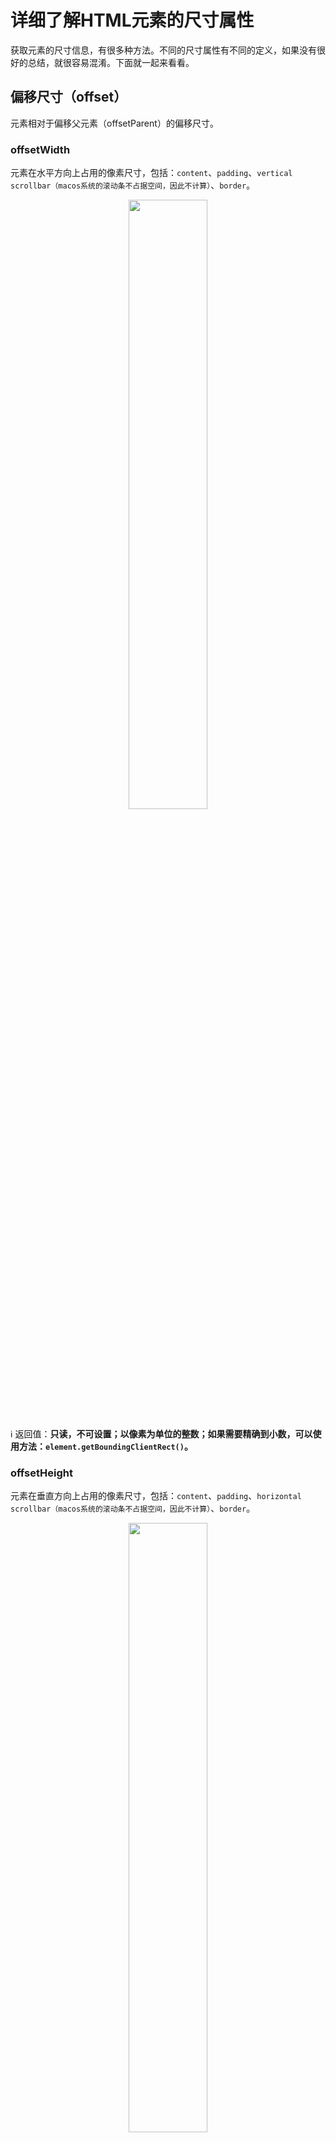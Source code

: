 # 详细了解HTML元素的尺寸属性

获取元素的尺寸信息，有很多种方法。不同的尺寸属性有不同的定义，如果没有很好的总结，就很容易混淆。下面就一起来看看。

## 偏移尺寸（offset）

元素相对于偏移父元素（offsetParent）的偏移尺寸。

### offsetWidth

元素在水平方向上占用的像素尺寸，包括：`content`、`padding`、`vertical scrollbar（macos系统的滚动条不占据空间，因此不计算）`、`border`。

<p align="center"><img src="./1.png" width="50%"></p>

ℹ️ 返回值：**只读，不可设置；以像素为单位的整数；如果需要精确到小数，可以使用方法：`element.getBoundingClientRect()`。**

### offsetHeight

元素在垂直方向上占用的像素尺寸，包括：`content`、`padding`、`horizontal scrollbar（macos系统的滚动条不占据空间，因此不计算）`、`border`。

<p align="center"><img src="./1.png" width="50%"></p>

ℹ️ 返回值：**只读，不可设置；以像素为单位的整数；如果需要精确到小数，可以使用方法：`element.getBoundingClientRect()`。**

### offsetParent

`offsetLeft`和`offsetRight`属性的返回值，表示`元素`与`该元素的offsetParent`之间的偏移距离，因此确定offsetParent很重要。

元素的offsetParent确定步骤 —— 按照包含的层级关系，从近到远依次判断该元素的父元素：
1. 是否为定位（position不是static）元素；如果是，则返回该元素。
2. 是否为`<table>`、`<th>`、`<td>`元素；如果是，则返回该元素。
3. 是否为`<body>`元素；如果是，则返回该元素。

offsetParent为null的情况：

- 如果该元素或者其父元素的样式属性`display`设置为`none`。
- 如果该元素的样式属性`position`设置为`fixed`（Firefox返回`<body>`）。
- 该元素为`<body>`或`<html>`。

### offsetLeft

定义：元素左边框外侧距离该元素offsetParent左边框内侧的像素数。

<p align="center"><img src="./2.png" width="50%"></p>

ℹ️ 返回值：**只读，不可设置；以像素为单位的整数；如果需要精确到小数，可以使用方法：`element.getBoundingClientRect()`。**

### offsetTop

定义：元素上边框外侧距离该元素offsetParent上边框内侧的像素数。

<p align="center"><img src="./2.png" width="50%"></p>

ℹ️ 返回值：**只读，不可设置；以像素为单位的整数；如果需要精确到小数，可以使用方法：`element.getBoundingClientRect()`。**

## 客户端尺寸

### clientWidth

元素内部的宽度，包括：`content`、`padding`。

<p align="center"><img src="./3.png" width="50%"></p>

❗对于inline元素，clientWidth返回0。

ℹ️ 返回值：**只读，不可设置；以像素为单位的整数；如果需要精确到小数，可以使用方法：`element.getBoundingClientRect()`。**

### clientHeight

元素内部的高度，包括：`content`、`padding`。

<p align="center"><img src="./3.png" width="50%"></p>

❗对于inline元素，clientHeight返回0。

ℹ️ 返回值：**只读，不可设置；以像素为单位的整数；如果需要精确到小数，可以使用方法：`element.getBoundingClientRect()`。**

## 滚动尺寸

### 滚动产生的原理

当元素无法全部在容器元素中显示时，就会产生滚动条；通过水平或者垂直滚动条的滑动，把需要显示的内容展示到容器元素的视口。

对于Windows操作系统而言，滚动条是占据一定尺寸的；从里到外的尺寸属性：`content`、`padding`、`scroll`、`border`、`margin`。

<p align="center"><img src="./7.png" width="50%"></p>

当发生滚动时，`content` + `padding` 是滚动区域，`scroll` + `border` + `margin` 是固定区域。

<p align="center"><img src="./9.gif" width="80%"></p>

> 通过上图可以看出：发生滚动的区域为`content` + `padding`。

### 滚动的兼容问题

通过下图，可以看出：当发生滚动时，content区域的文字可以溢出到padding区域。

<p align="center"><img src="./10.png" width="80%"></p>

通过下图，可以看出：在Safari浏览器中，元素的margin-right与容器元素的padding-right都未表现，与Chrome浏览器的表现不同。

<p align="center"><img src="./11.png" width="80%"></p>

通过上面两个例子，可以看出：元素的padding、容器元素的padding&margin，都有浏览器的兼容问题。

通过取消设置元素与容器元素的`padding`、`border`、`margin`，以`content`为滚动元素和容器元素：

```html
<style>
.scroll {
	/* ...scroll style... */
}

.scroll-wrap {
	overflow: auto;
	width: 100%;
	height: 100%;
}

.scroll-inner {
	overflow: hidden;
	width: max-content;
	width: intrinsic;           /* Safari/WebKit uses a non-standard name */
	width: -moz-max-content;    /* Firefox/Gecko */
	width: -webkit-max-content; /* Chrome */
	width: max-content;
}

.scroll-content {
	/* ...content style... */
}
</style>

<div class="scroll">
	<div class="scroll-wrap">
		<div class="scroll-inner">
			<div class="scroll-content"></div>
		</div>
	</div>
</div>
```

[通过demo可以看出，scroll的padding、border，scroll-content的padding、border、margin都没有相互影响](https://codepen.io/chinatjc/pen/qBKewZj)

### scrollWidth

容器元素在不使用水平滚动条时，可以全部展示内部元素的最小宽度，包括：`content`、`padding`。

<p align="center"><img src="./5.png" width="50%"></p>

ℹ️ 返回值：**只读，不可设置；以像素为单位的整数；如果需要精确到小数，可以使用方法：`element.getBoundingClientRect()`。**

### scrollHeight

容器元素在不使用垂直滚动条时，可以全部展示内部元素的最小高度，包括：`content`、`padding`。

<p align="center"><img src="./6.png" width="80%"></p>

ℹ️ 返回值：**只读，不可设置；以像素为单位的整数；如果需要精确到小数，可以使用方法：`element.getBoundingClientRect()`。**

### scrollTop

获取该属性时，返回：容器元素在垂直方向滚动的像素数。

设置该属性时：设定容器元素在垂直方向滚动的像素数。

❗垂直方向设置滚动像素数的范围：[0, scrollHeight - clientHeight]；
- 小于0时，`scrollTop`被设置为0。
- 大于`scrollHeight - clientHeight`时，`scrollTop`被设置为`scrollHeight - clientHeight`。

<p align="center"><img src="./8.png" width="60%"></p>

ℹ️ 返回值：**只读，不可设置；以像素为单位的整数；如果需要精确到小数，可以使用方法：`element.getBoundingClientRect()`。**

### scrollLeft

获取该属性时，返回：容器元素在水平方向滚动的像素数。

设置该属性时：设定容器元素在水平方向滚动的像素数。

❗水平方向设置滚动像素数的范围：[0, scrollWidth - clientWidth]；
- 小于0时，`scrollLeft`被设置为0。
- 大于`scrollWidth - clientWidth`时，`scrollTop`被设置为`scrollWidth - clientWidth`。

<p align="center"><img src="./8.png" width="60%"></p>

ℹ️ 返回值：**只读，不可设置；以像素为单位的整数；如果需要精确到小数，可以使用方法：`element.getBoundingClientRect()`。**

## 确定元素尺寸 -- getBoundingClientRect()方法

上面介绍的这些属性： `offsetWidth`、`offsetHeight`、`offsetLeft`、`offsetTop`、`clientWidth`、`clientHeight`、`scrollTop`、`scrollLeft`、`scrollWidth`、`scrollHeight`。返回值都是整数，与真实的数据相比，存在精度上的缺陷。

为此，浏览器在每个元素上提供了`getBoundingClientRect()`方法。

返回 DOMRect 对象，包含8个属性，每个属性值都可以是小数：
- width，其值等于 content + padding + borderWidth 的像素数
- height，其值等于 content + padding + borderWidth 的像素数
- x / left，元素左外侧距离**视口左内侧**的像素数
- y / top，元素上外侧距离**视口上内侧**的像素数
- right，元素右外侧距离**视口左内侧**的像素数
- bottom，元素下外侧距离**视口上内侧**的像素数

<p align="center"><img src="./4.png" width="80%"></p>

## 总结

元素的尺寸，平时使用的频率比较低。但用到时，面对众多的属性，确实容易让人混淆。通过上面简练的示意图，可以快速分辨各个属性的本质区别。希望对大家有帮助。

对于元素尺寸数据而言，建议使用`getBoundingClientRect()`方法，避免因整数的四舍五入而导致的精度问题。其他特定的需求，可以使用特定的属性。

❗所有这些尺寸属性都是只读的，每次访问都会重新计算。因此，应该尽量减少查询它们的次数。比如把查询的值保存在某个变量中，就可以避免影响性能。
